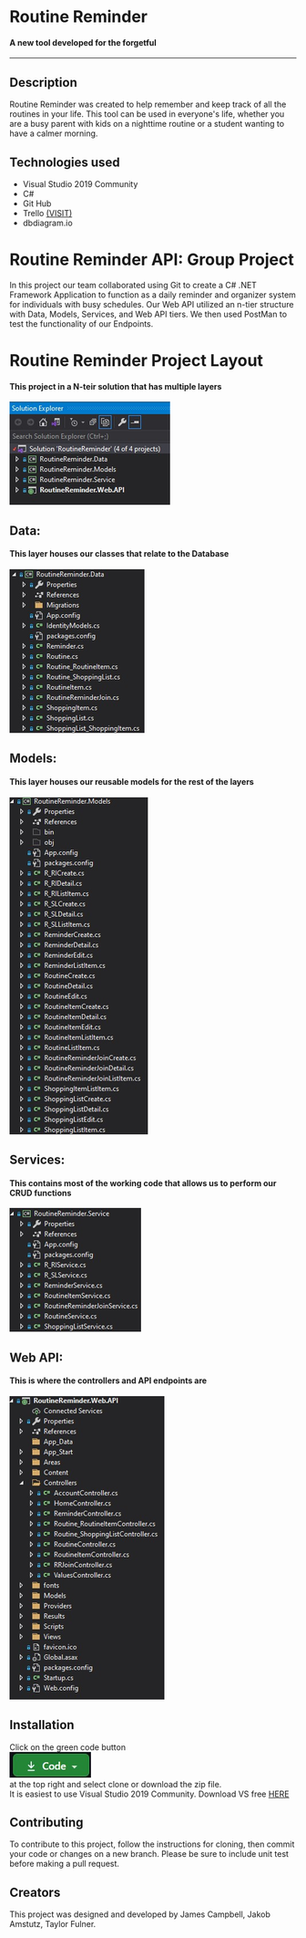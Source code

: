 
# Routine Reminder 
#### A new tool developed for the forgetful

---

## Description
Routine Reminder was created to help remember and keep track of all the routines in your life. This tool can be used in everyone's life, whether you are a busy parent with kids on a nighttime routine or a student wanting to have a calmer morning.

## Technologies used
*  Visual Studio 2019 Community
*  C#
*  Git Hub
*  Trello [(VISIT)](https://trello.com/b/pXmOUogx/routine-reminder)
*  dbdiagram.io

# Routine Reminder API: Group Project

In this project our team collaborated using Git to create a C# .NET Framework Application to function as a daily reminder and organizer system for individuals with busy schedules. Our Web API utilized an n-tier structure with Data, Models, Services, and Web API tiers. We then used PostMan to test the functionality of our Endpoints.

# Routine Reminder Project Layout

#### This project in a N-teir solution that has multiple layers


<img src="solution.jpg">


## Data: 


#### This layer houses our classes that relate to the Database


<img src="data.jpg">


## Models:


#### This layer houses our reusable models for the rest of the layers


<img src="models.jpg">


## Services:

#### This contains most of the working code that allows us to perform our CRUD functions


<img src="service.jpg">


## Web API:


#### This is where the controllers and API endpoints are


<img src="webapi.jpg">


## Installation

Click on the green code button <br><img src="Code Download Button.jpg"><br> at the top right and select clone or download the zip file. <br> 
It is easiest to use Visual Studio 2019 Community.  Download VS free [HERE](https://visualstudio.microsoft.com/downloads/)<br />

## Contributing
To contribute to this project, follow the instructions for cloning, then commit your code or changes on a new branch.  Please be sure to include unit test before making a pull request.

## Creators
This project was designed and developed by James Campbell, Jakob Amstutz, Taylor Fulner.


